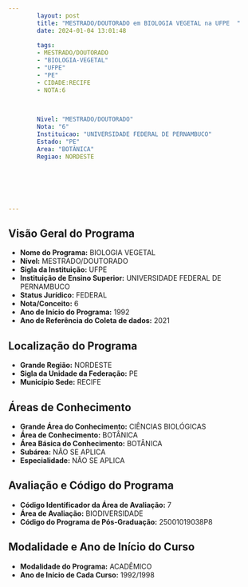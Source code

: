 ```yaml
---
        layout: post
        title: "MESTRADO/DOUTORADO em BIOLOGIA VEGETAL na UFPE  "
        date: 2024-01-04 13:01:48
     
        tags:
        - MESTRADO/DOUTORADO
        - "BIOLOGIA-VEGETAL"
        - "UFPE"
        - "PE"
        - CIDADE:RECIFE
        - NOTA:6
        
       

        Nivel: "MESTRADO/DOUTORADO"
        Nota: "6"
        Instituicao: "UNIVERSIDADE FEDERAL DE PERNAMBUCO"
        Estado: "PE"
        Area: "BOTÂNICA"
        Regiao: NORDESTE
        
        
        
        
        
        
---
```

## Visão Geral do Programa
- **Nome do Programa:** BIOLOGIA VEGETAL
- **Nível:** MESTRADO/DOUTORADO
- **Sigla da Instituição:** UFPE
- **Instituição de Ensino Superior:** UNIVERSIDADE FEDERAL DE PERNAMBUCO
- **Status Jurídico:** FEDERAL
- **Nota/Conceito:** 6
- **Ano de Início do Programa:** 1992
- **Ano de Referência do Coleta de dados:** 2021

## Localização do Programa
- **Grande Região:** NORDESTE
- **Sigla da Unidade da Federação:** PE
- **Município Sede:** RECIFE

## Áreas de Conhecimento
- **Grande Área do Conhecimento:** CIÊNCIAS BIOLÓGICAS
- **Área de Conhecimento:** BOTÂNICA
- **Área Básica do Conhecimento:** BOTÂNICA
- **Subárea:** NÃO SE APLICA
- **Especialidade:** NÃO SE APLICA

## Avaliação e Código do Programa
- **Código Identificador da Área de Avaliação:** 7
- **Área de Avaliação:** BIODIVERSIDADE
- **Código do Programa de Pós-Graduação:** 25001019038P8


## Modalidade e Ano de Início do Curso
- **Modalidade do Programa:** ACADÊMICO
- **Ano de Início de Cada Curso:** 1992/1998
